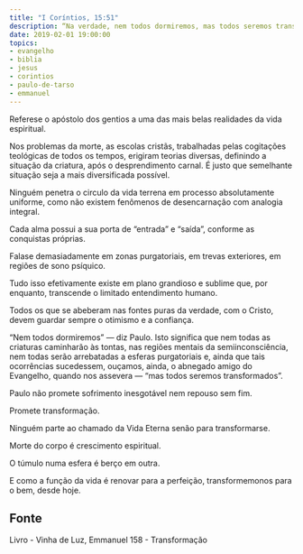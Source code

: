 ```yaml
---
title: "I Coríntios, 15:51"
description: “Na verdade, nem todos dormiremos, mas todos seremos transformados.” - Paulo
date: 2019-02-01 19:00:00
topics: 
- evangelho
- biblia
- jesus
- corintios
- paulo-de-tarso
- emmanuel
---
```


Refere­se o apóstolo dos gentios a uma das mais belas realidades da vida
espiritual.

Nos problemas da morte, as escolas cristãs, trabalhadas pelas cogitações
teológicas de todos os tempos, erigiram teorias diversas, definindo a situação da
criatura, após o desprendimento carnal. É justo que semelhante situação seja a mais
diversificada possível.

Ninguém penetra o circulo da vida terrena em processo absolutamente
uniforme, como não existem fenômenos de desencarnação com analogia integral.

Cada alma possui a sua porta de “entrada” e “saída”, conforme as conquistas
próprias.

Fala­se demasiadamente em zonas purgatoriais, em trevas exteriores, em
regiões de sono psíquico.

Tudo isso efetivamente existe em plano grandioso e sublime que, por
enquanto, transcende o limitado entendimento humano.

Todos os que se abeberam nas fontes puras da verdade, com o Cristo,
devem guardar sempre o otimismo e a confiança.

“Nem todos dormiremos” — diz Paulo. Isto significa que nem todas as
criaturas caminharão às tontas, nas regiões mentais da semi­inconsciência, nem
todas serão arrebatadas a esferas purgatoriais e, ainda que tais ocorrências
sucedessem, ouçamos, ainda, o abnegado amigo do Evangelho, quando nos assevera
— “mas todos seremos transformados”.

Paulo não promete sofrimento inesgotável nem repouso sem fim.

Promete transformação.

Ninguém parte ao chamado da Vida Eterna senão para transformar­se.

Morte do corpo é crescimento espiritual.

O túmulo numa esfera é berço em outra.

E como a função da vida é renovar para a perfeição, transformemo­nos para
o bem, desde hoje.


## Fonte
Livro - Vinha de Luz, Emmanuel
158 - Transformação
